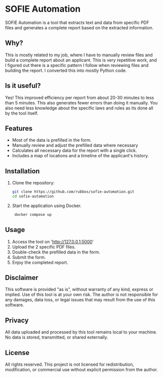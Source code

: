 # SOFIE Automation

SOFIE Automation is a tool that extracts text and data from specific PDF files and generates a complete report based on the extracted information.

## Why?
This is mostly related to my job, where I have to manually review files and build a complete report about an applicant. This is very repetitive work, and I figured out there is a specific pattern I follow when reviewing files and building the report. I converted this into mostly Python code. 

## Is it useful?
Yes! This improved efficiency per report from about 20-30 minutes to less than 5 minutes. This also generates fewer errors than doing it manually. You also need less knowledge about the specific laws and rules as its done all by the tool itself. 

## Features
- Most of the data is prefilled in the form. 
- Manually review and adjust the prefilled data where necessary
- Calculates all necessary data for the report with a single click.
- Includes a map of locations and a timeline of the applicant's history.

## Installation
1. Clone the repository:
    ```bash
    git clone https://github.com/rubbos/sofie-automation.git
    cd sofie-automation
    ```
2. Start the application using Docker.
   ```bash
    docker compose up
    ```
## Usage
1. Access the tool on 'http://127.0.0.1:5000'
2. Upload the 2 specific PDF files.
3. Double-check the prefilled data in the form. 
4. Submit the form.
3. Enjoy the completed report.

## Disclaimer
This software is provided "as is", without warranty of any kind, express or implied. Use of this tool is at your own risk. The author is not responsible for any damages, data loss, or legal issues that may result from the use of this software.

## Privacy
All data uploaded and processed by this tool remains local to your machine. No data is stored, transmitted, or shared externally.

## License
All rights reserved. This project is not licensed for redistribution, modification, or commercial use without explicit permission from the author.
